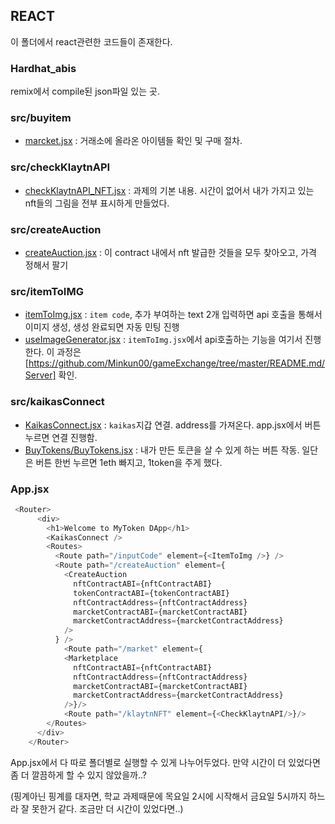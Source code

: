 ## REACT

이 폴더에서 react관련한 코드들이 존재한다.

### Hardhat_abis
remix에서 compile된 json파일 있는 곳.

### src/buyitem
- [marcket.jsx](https://github.com/Minkun00/gameExchange/blob/master/src/src/buyItem/marcket.jsx) : 거래소에 올라온 아이템들 확인 및 구매 절차.

### src/checkKlaytnAPI
- [checkKlaytnAPI_NFT.jsx](https://github.com/Minkun00/gameExchange/blob/master/src/src/checkKlaytnAPI/checkKlaytnAPI_NFT.jsx) : 과제의 기본 내용. 시간이 없어서 내가 가지고 있는 nft들의 그림을 전부 표시하게 만들었다.

### src/createAuction
- [createAuction.jsx](https://github.com/Minkun00/gameExchange/blob/master/src/src/createAuction/createAuction.jsx) : 이 contract 내에서 nft 발급한 것들을 모두 찾아오고, 가격 정해서 팔기

### src/itemToIMG
- [itemToImg.jsx](https://github.com/Minkun00/gameExchange/blob/master/src/src/itemToIMG/itemToImg.jsx) : `item code`, 추가 부여하는 text 2개 입력하면 api 호출을 통해서 이미지 생성, 생성 완료되면 자동 민팅 진행
- [useImageGenerator.jsx](https://github.com/Minkun00/gameExchange/blob/master/src/src/itemToIMG/useImageGenerator.jsx) : `itemToImg.jsx`에서 api호출하는 기능을 여기서 진행한다. 이 과정은 [https://github.com/Minkun00/gameExchange/tree/master/README.md/Server] 확인.

### src/kaikasConnect
- [KaikasConnect.jsx](https://github.com/Minkun00/gameExchange/blob/master/src/src/kaikasConnect/KaikasConnect.jsx) : `kaikas`지갑 연결. address를 가져온다. app.jsx에서 버튼 누르면 연결 진행함.
- [BuyTokens/BuyTokens.jsx](https://github.com/Minkun00/gameExchange/blob/master/src/src/kaikasConnect/BuyTokens/BuyTokens.jsx) : 내가 만든 토큰을 살 수 있게 하는 버튼 작동. 일단은 버튼 한번 누르면 1eth 빠지고, 1token을 주게 했다.

### App.jsx
```js
 <Router> 
      <div>
        <h1>Welcome to MyToken DApp</h1>
        <KaikasConnect />
        <Routes>
          <Route path="/inputCode" element={<ItemToImg />} /> 
          <Route path="/createAuction" element={
            <CreateAuction
              nftContractABI={nftContractABI}
              tokenContractABI={tokenContractABI}
              nftContractAddress={nftContractAddress}
              marcketContractABI={marcketContractABI}
              marcketContractAddress={marcketContractAddress}
            />
          } />
            <Route path="/market" element={
            <Marketplace
              nftContractABI={nftContractABI}
              nftContractAddress={nftContractAddress}
              marcketContractABI={marcketContractABI}
              marcketContractAddress={marcketContractAddress}
            />}/>
            <Route path="/klaytnNFT" element={<CheckKlaytnAPI/>}/>
        </Routes>
      </div>
    </Router>
```
App.jsx에서 다 따로 폴더별로 실행할 수 있게 나누어두었다. 만약 시간이 더 있었다면 좀 더 깔끔하게 할 수 있지 않았을까..?

(핑계아닌 핑계를 대자면, 학교 과제때문에 목요일 2시에 시작해서 금요일 5시까지 하느라 잘 못한거 같다. 조금만 더 시간이 있었다면..)